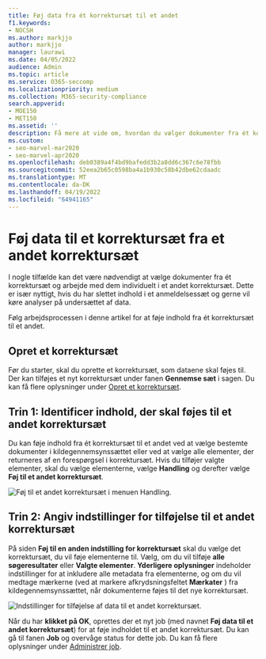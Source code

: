 ```yaml
---
title: Føj data fra ét korrektursæt til et andet
f1.keywords:
- NOCSH
ms.author: markjjo
author: markjjo
manager: laurawi
ms.date: 04/05/2022
audience: Admin
ms.topic: article
ms.service: O365-seccomp
ms.localizationpriority: medium
ms.collection: M365-security-compliance
search.appverid:
- MOE150
- MET150
ms.assetid: ''
description: Få mere at vide om, hvordan du vælger dokumenter fra ét korrektursæt og arbejder med dem individuelt i et andet sæt i en Microsoft Purview eDiscovery-sag (Premium).
ms.custom:
- seo-marvel-mar2020
- seo-marvel-apr2020
ms.openlocfilehash: deb0389a4f4bd9bafedd3b2a8dd6c367c6e78fbb
ms.sourcegitcommit: 52eea2b65c0598ba4a1b930c58b42dbe62cdaadc
ms.translationtype: MT
ms.contentlocale: da-DK
ms.lasthandoff: 04/19/2022
ms.locfileid: "64941165"
---
```

# <a name="add-data-to-a-review-set-from-another-review-set"></a>Føj data til et korrektursæt fra et andet korrektursæt

I nogle tilfælde kan det være nødvendigt at vælge dokumenter fra ét korrektursæt og arbejde med dem individuelt i et andet korrektursæt. Dette er især nyttigt, hvis du har slettet indhold i et anmeldelsessæt og gerne vil køre analyser på undersættet af data.

Følg arbejdsprocessen i denne artikel for at føje indhold fra ét korrektursæt til et andet.

## <a name="create-a-review-set"></a>Opret et korrektursæt

Før du starter, skal du oprette et korrektursæt, som dataene skal føjes til.  Der kan tilføjes et nyt korrektursæt under fanen **Gennemse sæt** i sagen. Du kan få flere oplysninger under [Opret et korrektursæt](managing-review-sets.md#create-a-review-set).

## <a name="step-1-identify-content-to-add-to-another-review-set"></a>Trin 1: Identificer indhold, der skal føjes til et andet korrektursæt

Du kan føje indhold fra ét korrektursæt til et andet ved at vælge bestemte dokumenter i kildegennemsynssættet eller ved at vælge alle elementer, der returneres af en forespørgsel i korrektursæt. Hvis du tilføjer valgte elementer, skal du vælge elementerne, vælge **Handling** og derefter vælge **Føj til et andet korrektursæt**.

![Føj til et andet korrektursæt i menuen Handling.](../media/64f2a4d4-eba3-4ab3-a3ba-d519feea3142.png)

## <a name="step-2-specify-options-for-adding-to-another-review-set"></a>Trin 2: Angiv indstillinger for tilføjelse til et andet korrektursæt

På siden **Føj til en anden indstilling for korrektursæt** skal du vælge det korrektursæt, du vil føje elementerne til. Vælg, om du vil tilføje **alle søgeresultater** eller **Valgte elementer**.  **Yderligere oplysninger** indeholder indstillinger for at inkludere alle metadata fra elementerne, og om du vil medtage mærkerne (ved at markere afkrydsningsfeltet **Mærkater** ) fra kildegennemsynssættet, når dokumenterne føjes til det nye korrektursæt.  

![Indstillinger for tilføjelse af data til et andet korrektursæt.](../media/6440ee44-68fd-44d7-b43a-3a477345525c.png)

Når du har **klikket på OK**, oprettes der et nyt job (med navnet **Føj data til et andet korrektursæt**) for at føje indholdet til et andet korrektursæt. Du kan gå til fanen **Job** og overvåge status for dette job. Du kan få flere oplysninger under [Administrer job](managing-jobs-ediscovery20.md).
